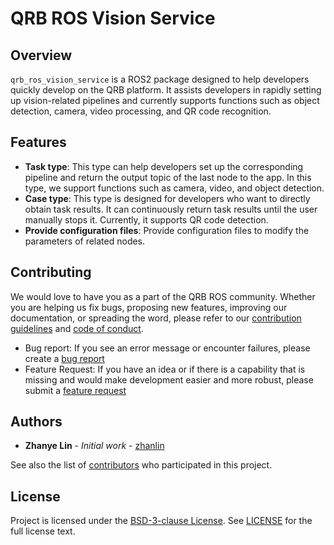 # QRB ROS Vision Service

## Overview

`qrb_ros_vision_service` is a ROS2 package designed to help developers quickly develop on the QRB platform.
It assists developers in rapidly setting up vision-related pipelines and currently supports functions
such as object detection, camera, video processing, and QR code recognition.

## Features
- **Task type**: This type can help developers set up the corresponding pipeline and return the output topic of the last node to the app. In this type, we support functions such as camera, video, and object detection.
- **Case type**: This type is designed for developers who want to directly obtain task results. It can continuously return task results until the user manually stops it. Currently, it supports QR code detection.
- **Provide configuration files**: Provide configuration files to modify the parameters of related nodes.

## Contributing

We would love to have you as a part of the QRB ROS community. Whether you are helping us fix bugs, proposing new features, improving our documentation, or spreading the word, please refer to our [contribution guidelines](./CONTRIBUTING.md) and [code of conduct](./CODE_OF_CONDUCT.md).

- Bug report: If you see an error message or encounter failures, please create a [bug report](../../issues)
- Feature Request: If you have an idea or if there is a capability that is missing and would make development easier and more robust, please submit a [feature request](../../issues)


## Authors

* **Zhanye Lin** - *Initial work* - [zhanlin](https://github.com/quic-zhanlin)

See also the list of [contributors](https://github.com/quic-qrb-ros/qrb_ros_vision_service/graphs/contributors) who participated in this project.


## License

Project is licensed under the [BSD-3-clause License](https://spdx.org/licenses/BSD-3-Clause.html). See [LICENSE](./LICENSE) for the full license text.
